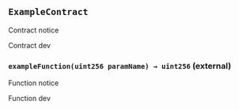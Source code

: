 ## `ExampleContract`

Contract notice

Contract dev

### `exampleFunction(uint256 paramName) → uint256` (external)

Function notice

Function dev
